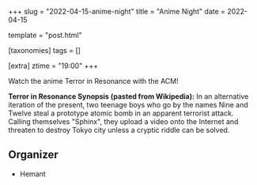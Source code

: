 +++
slug = "2022-04-15-anime-night"
title = "Anime Night"
date = 2022-04-15

template = "post.html"

[taxonomies]
tags = []

[extra]
ztime = "19:00"
+++

Watch the anime Terror in Resonance with the ACM!

<!-- more -->

**Terror in Resonance Synopsis (pasted from Wikipedia):**
In an alternative iteration of the present, two teenage boys who go by the names Nine and Twelve steal a prototype atomic bomb in an apparent terrorist attack. Calling themselves "Sphinx", they upload a video onto the Internet and threaten to destroy Tokyo city unless a cryptic riddle can be solved.

## Organizer

* Hemant
